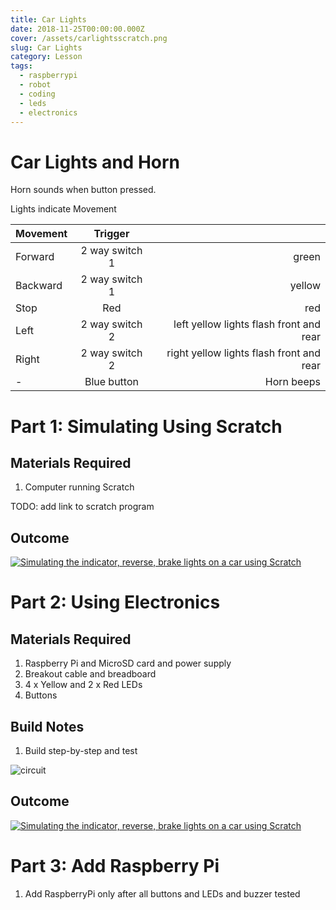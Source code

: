 ```yaml
---
title: Car Lights
date: 2018-11-25T00:00:00.000Z
cover: /assets/carlightsscratch.png
slug: Car Lights
category: Lesson
tags:
  - raspberrypi
  - robot
  - coding
  - leds
  - electronics
---
```



# Car Lights and Horn
Horn sounds when button pressed.

Lights indicate Movement


| Movement      | Trigger        |     |
|------------- |:-------------:| -----:|
| Forward       | 2 way switch 1 | green |
| Backward      | 2 way switch 1 | yellow |
| Stop          | Red            | red | 
| Left          | 2 way switch 2 | left yellow lights flash front and rear |
| Right         | 2 way switch 2 | right yellow lights flash front and rear |
| -             | Blue button    | Horn beeps |


   

# Part 1: Simulating Using Scratch
## Materials Required

1. Computer running Scratch

TODO: add link to scratch program

## Outcome

[![Simulating the indicator, reverse, brake lights on a car using Scratch](https://img.youtube.com/vi/cVSb3EtPrd8/0.jpg)](https://www.youtube.com/watch?v=cVSb3EtPrd8)



# Part 2: Using Electronics

## Materials Required

1. Raspberry Pi and MicroSD card and power supply
2. Breakout cable and breadboard
3. 4 x Yellow and 2 x Red LEDs 
4. Buttons
   
## Build Notes
1. Build step-by-step and test

![circuit](/assets/carlightsbreadboard.jpg)

## Outcome

[![Simulating the indicator, reverse, brake lights on a car using Scratch](https://img.youtube.com/vi/cVSb3EtPrd8/0.jpg)](https://www.youtube.com/watch?v=cVSb3EtPrd8)





# Part 3: Add Raspberry Pi
1. Add RaspberryPi only after all buttons and LEDs and buzzer tested
